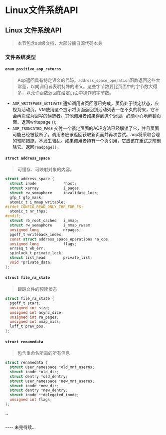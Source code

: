# Linux文件系统API

## Linux 文件系统API
> 本节包含api级文档，大部分摘自源代码本身

### 文件系统类型 
#### `enum positive_aop_returns`
> Aop返回具有特定语义的代码。`address_space_operation`函数返回这些大常量，以向调用者表明特殊的语义。这些字节数要比页面中的字节数大得多，以允许函数返回在给定页面中操作的字节数。
- `AOP_WRITEPAGE_ACTIVATE`
通知调用者页回写已完成，页仍处于锁定状态，应视为活动页。VM使用这个提示将页面返回到活动列表—在不久的将来，它不会再次成为回写的候选者。其他调用者如果得到这个返回，必须小心地解锁页面。返回writepage ();
- `AOP_TRUNCATED_PAGE`
交付一个锁定页面的AOP方法已经解锁了它，并且页面可能已经被截断了。调用者应该返回获取新页面并再次尝试。aop将采取合理的预防措施，不发生骚乱。如果调用者持有一个页引用，它应该在重试之前删除它。返回`readpage()`。

#### `struct address_space`
> 可缓存、可映射对象的内容。
```c
struct address_space {
  struct inode            *host;
  struct xarray           i_pages;
  struct rw_semaphore     invalidate_lock;
  gfp_t gfp_mask;
  atomic_t i_mmap_writable;
#ifdef CONFIG_READ_ONLY_THP_FOR_FS;
  atomic_t nr_thps;
#endif;
  struct rb_root_cached   i_mmap;
  struct rw_semaphore     i_mmap_rwsem;
  unsigned long           nrpages;
  pgoff_t writeback_index;
  const struct address_space_operations *a_ops;
  unsigned long           flags;
  errseq_t wb_err;
  spinlock_t private_lock;
  struct list_head        private_list;
  void *private_data;
};
```

#### `struct file_ra_state`
> 跟踪文件的预读状态

```c
struct file_ra_state {
  pgoff_t start;
  unsigned int size;
  unsigned int async_size;
  unsigned int ra_pages;
  unsigned int mmap_miss;
  loff_t prev_pos;
};
```

#### `struct renamedata`
> 包含重命名所需的所有信息
```c
struct renamedata {
  struct user_namespace *old_mnt_userns;
  struct inode *old_dir;
  struct dentry *old_dentry;
  struct user_namespace *new_mnt_userns;
  struct inode *new_dir;
  struct dentry *new_dentry;
  struct inode **delegated_inode;
  unsigned int flags;
};
```

#### ``


---- 未完待续...

